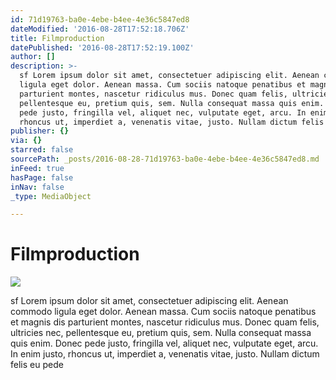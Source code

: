 ```yaml
---
id: 71d19763-ba0e-4ebe-b4ee-4e36c5847ed8
dateModified: '2016-08-28T17:52:18.706Z'
title: Filmproduction
datePublished: '2016-08-28T17:52:19.100Z'
author: []
description: >-
  sf Lorem ipsum dolor sit amet, consectetuer adipiscing elit. Aenean commodo
  ligula eget dolor. Aenean massa. Cum sociis natoque penatibus et magnis dis
  parturient montes, nascetur ridiculus mus. Donec quam felis, ultricies nec,
  pellentesque eu, pretium quis, sem. Nulla consequat massa quis enim. Donec
  pede justo, fringilla vel, aliquet nec, vulputate eget, arcu. In enim justo,
  rhoncus ut, imperdiet a, venenatis vitae, justo. Nullam dictum felis eu pede
publisher: {}
via: {}
starred: false
sourcePath: _posts/2016-08-28-71d19763-ba0e-4ebe-b4ee-4e36c5847ed8.md
inFeed: true
hasPage: false
inNav: false
_type: MediaObject

---
```

# Filmproduction
![](https://the-grid-user-content.s3-us-west-2.amazonaws.com/6fb37fb5-fadb-421f-b797-1db1da5695b8.jpg)

sf Lorem ipsum dolor sit amet, consectetuer adipiscing elit. Aenean commodo ligula eget dolor. Aenean massa. Cum sociis natoque penatibus et magnis dis parturient montes, nascetur ridiculus mus. Donec quam felis, ultricies nec, pellentesque eu, pretium quis, sem. Nulla consequat massa quis enim. Donec pede justo, fringilla vel, aliquet nec, vulputate eget, arcu. In enim justo, rhoncus ut, imperdiet a, venenatis vitae, justo. Nullam dictum felis eu pede
